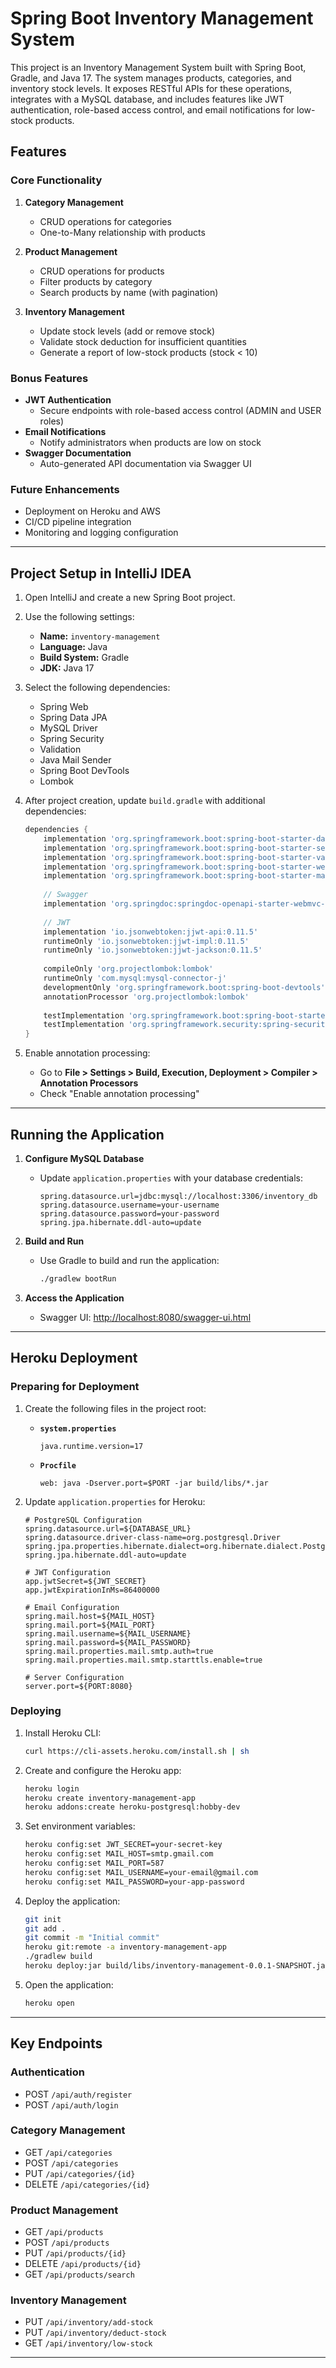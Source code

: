 # Spring Boot Inventory Management System

This project is an Inventory Management System built with Spring Boot, Gradle, and Java 17. The system manages products, categories, and inventory stock levels. It exposes RESTful APIs for these operations, integrates with a MySQL database, and includes features like JWT authentication, role-based access control, and email notifications for low-stock products.

## Features

### Core Functionality
1. **Category Management**
   - CRUD operations for categories
   - One-to-Many relationship with products

2. **Product Management**
   - CRUD operations for products
   - Filter products by category
   - Search products by name (with pagination)

3. **Inventory Management**
   - Update stock levels (add or remove stock)
   - Validate stock deduction for insufficient quantities
   - Generate a report of low-stock products (stock < 10)

### Bonus Features
- **JWT Authentication**
  - Secure endpoints with role-based access control (ADMIN and USER roles)
- **Email Notifications**
  - Notify administrators when products are low on stock
- **Swagger Documentation**
  - Auto-generated API documentation via Swagger UI

### Future Enhancements
- Deployment on Heroku and AWS
- CI/CD pipeline integration
- Monitoring and logging configuration

---

## Project Setup in IntelliJ IDEA

1. Open IntelliJ and create a new Spring Boot project.
2. Use the following settings:
   - **Name:** `inventory-management`
   - **Language:** Java
   - **Build System:** Gradle
   - **JDK:** Java 17

3. Select the following dependencies:
   - Spring Web
   - Spring Data JPA
   - MySQL Driver
   - Spring Security
   - Validation
   - Java Mail Sender
   - Spring Boot DevTools
   - Lombok

4. After project creation, update `build.gradle` with additional dependencies:

   ```gradle
   dependencies {
       implementation 'org.springframework.boot:spring-boot-starter-data-jpa'
       implementation 'org.springframework.boot:spring-boot-starter-security'
       implementation 'org.springframework.boot:spring-boot-starter-validation'
       implementation 'org.springframework.boot:spring-boot-starter-web'
       implementation 'org.springframework.boot:spring-boot-starter-mail'
       
       // Swagger
       implementation 'org.springdoc:springdoc-openapi-starter-webmvc-ui:2.1.0'
       
       // JWT
       implementation 'io.jsonwebtoken:jjwt-api:0.11.5'
       runtimeOnly 'io.jsonwebtoken:jjwt-impl:0.11.5'
       runtimeOnly 'io.jsonwebtoken:jjwt-jackson:0.11.5'
       
       compileOnly 'org.projectlombok:lombok'
       runtimeOnly 'com.mysql:mysql-connector-j'
       developmentOnly 'org.springframework.boot:spring-boot-devtools'
       annotationProcessor 'org.projectlombok:lombok'
       
       testImplementation 'org.springframework.boot:spring-boot-starter-test'
       testImplementation 'org.springframework.security:spring-security-test'
   }
   ```

5. Enable annotation processing:
   - Go to **File > Settings > Build, Execution, Deployment > Compiler > Annotation Processors**
   - Check "Enable annotation processing"

---

## Running the Application

1. **Configure MySQL Database**
   - Update `application.properties` with your database credentials:

     ```properties
     spring.datasource.url=jdbc:mysql://localhost:3306/inventory_db
     spring.datasource.username=your-username
     spring.datasource.password=your-password
     spring.jpa.hibernate.ddl-auto=update
     ```

2. **Build and Run**
   - Use Gradle to build and run the application:

     ```bash
     ./gradlew bootRun
     ```

3. **Access the Application**
   - Swagger UI: [http://localhost:8080/swagger-ui.html](http://localhost:8080/swagger-ui.html)

---

## Heroku Deployment

### Preparing for Deployment

1. Create the following files in the project root:

   - **`system.properties`**
     ```
     java.runtime.version=17
     ```

   - **`Procfile`**
     ```
     web: java -Dserver.port=$PORT -jar build/libs/*.jar
     ```

2. Update `application.properties` for Heroku:

   ```properties
   # PostgreSQL Configuration
   spring.datasource.url=${DATABASE_URL}
   spring.datasource.driver-class-name=org.postgresql.Driver
   spring.jpa.properties.hibernate.dialect=org.hibernate.dialect.PostgreSQLDialect
   spring.jpa.hibernate.ddl-auto=update
   
   # JWT Configuration
   app.jwtSecret=${JWT_SECRET}
   app.jwtExpirationInMs=86400000

   # Email Configuration
   spring.mail.host=${MAIL_HOST}
   spring.mail.port=${MAIL_PORT}
   spring.mail.username=${MAIL_USERNAME}
   spring.mail.password=${MAIL_PASSWORD}
   spring.mail.properties.mail.smtp.auth=true
   spring.mail.properties.mail.smtp.starttls.enable=true

   # Server Configuration
   server.port=${PORT:8080}
   ```

### Deploying

1. Install Heroku CLI:
   ```bash
   curl https://cli-assets.heroku.com/install.sh | sh
   ```

2. Create and configure the Heroku app:
   ```bash
   heroku login
   heroku create inventory-management-app
   heroku addons:create heroku-postgresql:hobby-dev
   ```

3. Set environment variables:
   ```bash
   heroku config:set JWT_SECRET=your-secret-key
   heroku config:set MAIL_HOST=smtp.gmail.com
   heroku config:set MAIL_PORT=587
   heroku config:set MAIL_USERNAME=your-email@gmail.com
   heroku config:set MAIL_PASSWORD=your-app-password
   ```

4. Deploy the application:
   ```bash
   git init
   git add .
   git commit -m "Initial commit"
   heroku git:remote -a inventory-management-app
   ./gradlew build
   heroku deploy:jar build/libs/inventory-management-0.0.1-SNAPSHOT.jar
   ```

5. Open the application:
   ```bash
   heroku open
   ```

---

## Key Endpoints

### Authentication
- POST `/api/auth/register`
- POST `/api/auth/login`

### Category Management
- GET `/api/categories`
- POST `/api/categories`
- PUT `/api/categories/{id}`
- DELETE `/api/categories/{id}`

### Product Management
- GET `/api/products`
- POST `/api/products`
- PUT `/api/products/{id}`
- DELETE `/api/products/{id}`
- GET `/api/products/search`

### Inventory Management
- PUT `/api/inventory/add-stock`
- PUT `/api/inventory/deduct-stock`
- GET `/api/inventory/low-stock`

---

